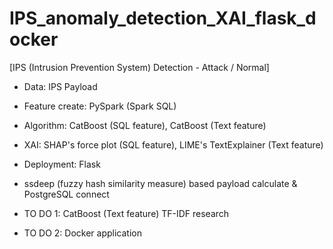 # IPS_anomaly_detection_XAI_flask_docker

[IPS (Intrusion Prevention System) Detection - Attack / Normal]

- Data: IPS Payload
- Feature create: PySpark (Spark SQL)
- Algorithm: CatBoost (SQL feature), CatBoost (Text feature)
- XAI: SHAP's force plot (SQL feature), LIME's TextExplainer (Text feature)
- Deployment: Flask
- ssdeep (fuzzy hash similarity measure) based payload calculate & PostgreSQL connect


- TO DO 1: CatBoost (Text feature) TF-IDF research
- TO DO 2: Docker application

